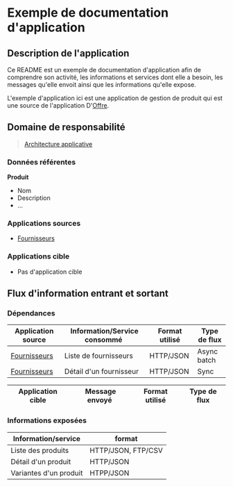 # Exemple de documentation d'application
## Description de l'application

Ce README est un exemple de documentation d'application afin de comprendre son activité, les informations et services dont elle a besoin, les messages qu'elle envoit ainsi que les informations qu'elle expose.

L'exemple d'application ici est une application de gestion de produit qui est une source de l'application D'[Offre](https://github.com/CYYG/simple-archi-readme). 

## Domaine de responsabilité

> [Architecture applicative](./architecture)

### Données référentes

**Produit**
* Nom
* Description
* ...

### Applications sources
* [Fournisseurs]

[Fournisseurs]: https://www.github.com

### Applications cible
* Pas d'application cible

## Flux d'information entrant et sortant

### Dépendances
Application source | Information/Service consommé | Format utilisé | Type de flux
--- | --- | --- | ---
[Fournisseurs] | Liste de fournisseurs | HTTP/JSON | Async batch
[Fournisseurs] | Détail d'un fournisseur | HTTP/JSON | Sync

Application cible | Message envoyé | Format utilisé | Type de flux
--- | --- | --- | ---


### Informations exposées
Information/service | format
--- | --- 
Liste des produits | HTTP/JSON, FTP/CSV
Détail d'un produit | HTTP/JSON
Variantes d'un produit | HTPP/JSON